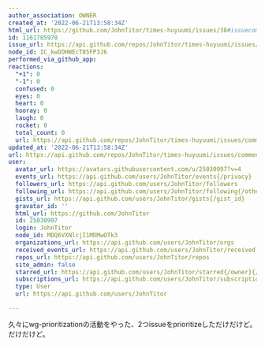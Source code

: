 ```yaml
---
author_association: OWNER
created_at: '2022-06-21T13:58:34Z'
html_url: https://github.com/JohnTitor/times-huyuumi/issues/38#issuecomment-1161785978
id: 1161785978
issue_url: https://api.github.com/repos/JohnTitor/times-huyuumi/issues/38
node_id: IC_kwDOHWEcT85FP3J6
performed_via_github_app: 
reactions:
  "+1": 0
  "-1": 0
  confused: 0
  eyes: 0
  heart: 0
  hooray: 0
  laugh: 0
  rocket: 0
  total_count: 0
  url: https://api.github.com/repos/JohnTitor/times-huyuumi/issues/comments/1161785978/reactions
updated_at: '2022-06-21T13:58:34Z'
url: https://api.github.com/repos/JohnTitor/times-huyuumi/issues/comments/1161785978
user:
  avatar_url: https://avatars.githubusercontent.com/u/25030997?v=4
  events_url: https://api.github.com/users/JohnTitor/events{/privacy}
  followers_url: https://api.github.com/users/JohnTitor/followers
  following_url: https://api.github.com/users/JohnTitor/following{/other_user}
  gists_url: https://api.github.com/users/JohnTitor/gists{/gist_id}
  gravatar_id: ''
  html_url: https://github.com/JohnTitor
  id: 25030997
  login: JohnTitor
  node_id: MDQ6VXNlcjI1MDMwOTk3
  organizations_url: https://api.github.com/users/JohnTitor/orgs
  received_events_url: https://api.github.com/users/JohnTitor/received_events
  repos_url: https://api.github.com/users/JohnTitor/repos
  site_admin: false
  starred_url: https://api.github.com/users/JohnTitor/starred{/owner}{/repo}
  subscriptions_url: https://api.github.com/users/JohnTitor/subscriptions
  type: User
  url: https://api.github.com/users/JohnTitor

---
```

久々にwg-prioritizationの活動をやった、2つissueをprioritizeしただけだけど。だけだけど。